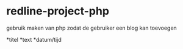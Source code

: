 # redline-project-php

gebruik maken van php zodat de gebruiker een blog kan toevoegen

*titel
*text
*datum/tijd
